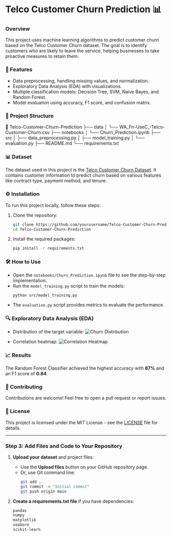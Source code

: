 # Telco Customer Churn Prediction 📊

### Overview
This project uses machine learning algorithms to predict customer churn based on the Telco Customer Churn dataset. The goal is to identify customers who are likely to leave the service, helping businesses to take proactive measures to retain them.

### 🚀 Features
- Data preprocessing, handling missing values, and normalization.
- Exploratory Data Analysis (EDA) with visualizations.
- Multiple classification models: Decision Tree, SVM, Naive Bayes, and Random Forest.
- Model evaluation using accuracy, F1 score, and confusion matrix.

### 📂 Project Structure

📁 Telco-Customer-Churn-Prediction
├── data
│   └── WA_Fn-UseC_-Telco-Customer-Churn.csv
├── notebooks
│   └── Churn_Prediction.ipynb
├── src
│   ├── data_preprocessing.py
│   ├── model_training.py
│   └── evaluation.py
├── README.md
└── requirements.txt

### 📊 Dataset
The dataset used in this project is the [Telco Customer Churn Dataset](https://www.kaggle.com/blastchar/telco-customer-churn). It contains customer information to predict churn based on various features like contract type, payment method, and tenure.

### ⚙️ Installation
To run this project locally, follow these steps:

1. Clone the repository:
    ```bash
    git clone https://github.com/yourusername/Telco-Customer-Churn-Prediction.git
    cd Telco-Customer-Churn-Prediction
    ```

2. Install the required packages:
    ```bash
    pip install -r requirements.txt
    ```

### 🛠️ How to Use
- Open the `notebooks/Churn_Prediction.ipynb` file to see the step-by-step implementation.
- Run the `model_training.py` script to train the models:
    ```bash
    python src/model_training.py
    ```
- The `evaluation.py` script provides metrics to evaluate the performance.

### 🔍 Exploratory Data Analysis (EDA)
- Distribution of the target variable:
  ![Churn Distribution](images/churn_distribution.png)

- Correlation heatmap:
  ![Correlation Heatmap](images/correlation_heatmap.png)

### 📈 Results
The Random Forest Classifier achieved the highest accuracy with **87%** and an F1 score of **0.84**.

### 🤝 Contributing
Contributions are welcome! Feel free to open a pull request or report issues.

### 📄 License
This project is licensed under the MIT License - see the [LICENSE](LICENSE) file for details.

---

### **Step 3: Add Files and Code to Your Repository**

1. **Upload your dataset** and project files:
   - Use the **Upload files** button on your GitHub repository page.
   - Or, use Git command line:
     ```bash
     git add .
     git commit -m "Initial commit"
     git push origin main
     ```

2. **Create a requirements.txt file** if you have dependencies:
   ```txt
   pandas
   numpy
   matplotlib
   seaborn
   scikit-learn
